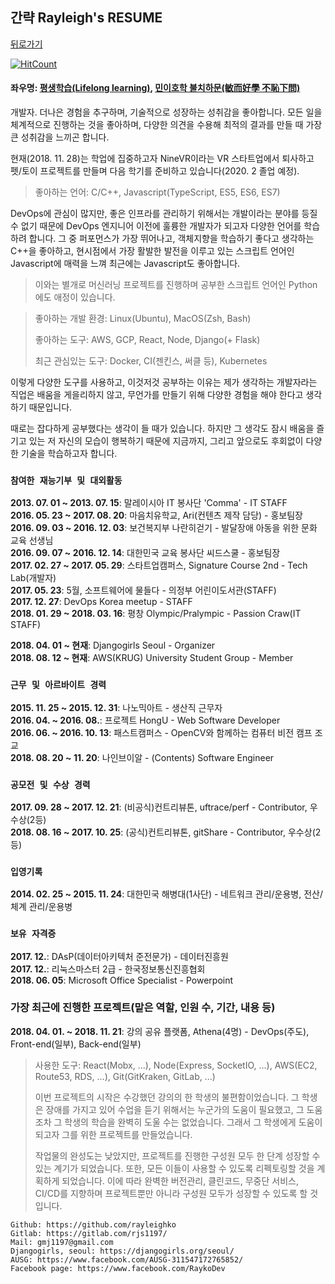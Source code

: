## 간략 Rayleigh's RESUME

[뒤로가기](/README.md)

[![HitCount](http://hits.dwyl.io/rjs1197/training/resume.svg)](http://hits.dwyl.io/rjs1197/training/resume) 

#### 좌우명: [평생학습(Lifelong learning)](https://en.wikipedia.org/wiki/Lifelong_learning), [민이호학 불치하문(敏而好學 不恥下問)](http://igoindol.net/siteagent/100.daum.net/encyclopedia/view/63XX20900013)

개발자. 더나은 경험을 추구하며, 기술적으로 성장하는 성취감을 좋아합니다. 모든 일을 체계적으로 진행하는 것을 좋아하며, 다양한 의견을 수용해 최적의 결과를 만들 때 가장 큰 성취감을 느끼곤 합니다.  

현재(2018. 11. 28)는 학업에 집중하고자 NineVR이라는 VR 스타트업에서 퇴사하고 펫/토이 프로젝트를 만들며 다음 학기를 준비하고 있습니다(2020. 2 졸업 예정).

> 좋아하는 언어: C/C++, Javascript(TypeScript, ES5, ES6, ES7)
  
DevOps에 관심이 많지만, 좋은 인프라를 관리하기 위해서는 개발이라는 분야를 등질 수 없기 때문에 DevOps 엔지니어 이전에 훌륭한 개발자가 되고자 다양한 언어를 학습하려 합니다. 그 중 퍼포먼스가 가장 뛰어나고, 객체지향을 학습하기 좋다고 생각하는 C++을 좋아하고, 현시점에서 가장 활발한 발전을 이루고 있는 스크립트 언어인 Javascript에 매력을 느껴 최근에는 Javascript도 좋아합니다.  

> 이와는 별개로 머신러닝 프로젝트를 진행하며 공부한 스크립트 언어인 Python에도 애정이 있습니다.  

> 좋아하는 개발 환경: Linux(Ubuntu), MacOS(Zsh, Bash)  
>
> 좋아하는 도구: AWS, GCP, React, Node, Django(+ Flask)  
>
> 최근 관심있는 도구: Docker, CI(젠킨스, 써클 등), Kubernetes  

이렇게 다양한 도구를 사용하고, 이것저것 공부하는 이유는 제가 생각하는 개발자라는 직업은 배움을 게을리하지 않고, 무언가를 만들기 위해 다양한 경험을 해야 한다고 생각하기 때문입니다.  

때로는 잡다하게 공부했다는 생각이 들 때가 있습니다. 하지만 그 생각도 잠시 배움을 즐기고 있는 저 자신의 모습이 행복하기 때문에 지금까지, 그리고 앞으로도 후회없이 다양한 기술을 학습하고자 합니다.  

### ```참여한 재능기부 및 대외활동```  

**2013. 07. 01 ~ 2013. 07. 15**: 말레이시아 IT 봉사단 'Comma' - IT STAFF  
**2016. 05. 23 ~ 2017. 08. 20**: 마음치유학교, Ari(컨텐츠 제작 담당) - 홍보팀장   
**2016. 09. 03 ~ 2016. 12. 03**: 보건복지부 나란히걷기 - 발달장애 아동을 위한 문화 교육 선생님  
**2016. 09. 07 ~ 2016. 12. 14**: 대한민국 교육 봉사단 씨드스쿨 - 홍보팀장  
**2017. 02. 27 ~ 2017. 05. 29**: 스타트업캠퍼스, Signature Course 2nd - Tech Lab(개발자)  
**2017. 05. 23**: 5월, 소프트웨어에 물들다 - 의정부 어린이도서관(STAFF)  
**2017. 12. 27**: DevOps Korea meetup - STAFF  
**2018. 01. 29 ~ 2018. 03. 16**: 평창 Olympic/Pralympic - Passion Craw(IT STAFF)  
  
**2018. 04. 01 ~ 현재**: Djangogirls Seoul - Organizer  
**2018. 08. 12 ~ 현재**: AWS(KRUG) University Student Group - Member

### ```근무 및 아르바이트 경력```  

**2015. 11. 25 ~ 2015. 12. 31**: 나노믹아트 - 생산직 근무자  
**2016. 04. ~ 2016. 08.**: 프로젝트 HongU - Web Software Developer  
**2016. 06. ~ 2016. 10. 13**: 패스트캠퍼스 - OpenCV와 함께하는 컴퓨터 비전 캠프 조교  
**2018. 08. 20 ~ 11. 20**: 나인브이알 - (Contents) Software Engineer  

### ```공모전 및 수상 경력```

**2017. 09. 28 ~ 2017. 12. 21**: (비공식)컨트리뷰톤, uftrace/perf - Contributor, 우수상(2등)  
**2018. 08. 16 ~ 2017. 10. 25**: (공식)컨트리뷰톤, gitShare - Contributor, 우수상(2등)  

### ```입영기록```  

**2014. 02. 25 ~ 2015. 11. 24**: 대한민국 해병대(1사단) - 네트워크 관리/운용병, 전산/체계 관리/운용병  

### ```보유 자격증```

**2017. 12.**: DAsP(데이터아키텍처 준전문가) - 데이터진흥원  
**2017. 12.**: 리눅스마스터 2급 - 한국정보통신진흥협회  
**2018. 06. 05**: Microsoft Office Specialist - Powerpoint  

### 가장 최근에 진행한 프로젝트(맡은 역할, 인원 수, 기간, 내용 등)

**2018. 04. 01. ~ 2018. 11. 21**: 강의 공유 플랫폼, Athena(4명) - DevOps(주도), Front-end(일부), Back-end(일부)
  
> 사용한 도구: React(Mobx, ...), Node(Express, SocketIO, ...), AWS(EC2, Route53, RDS, ...), Git(GitKraken, GitLab, ...)
>
> 이번 프로젝트의 시작은 수강했던 강의의 한 학생의 불편함이었습니다. 그 학생은 장애를 가지고 있어 수업을 듣기 위해서는 누군가의 도움이 필요했고, 그 도움조차 그 학생의 학습을 완벽히 도울 수는 없었습니다. 그래서 그 학생에게 도움이 되고자 그를 위한 프로젝트를 만들었습니다.
>
> 작업물의 완성도는 낮았지만, 프로젝트를 진행한 구성원 모두 한 단계 성장할 수 있는 계기가 되었습니다. 또한, 모든 이들이 사용할 수 있도록 리펙토링할 것을 계획하게 되었습니다. 이에 따라 완벽한 버전관리, 클린코드, 무중단 서비스, CI/CD를 지향하며 프로젝트뿐만 아니라 구성원 모두가 성장할 수 있도록 할 것입니다.  

```
Github: https://github.com/rayleighko  
Gitlab: https://gitlab.com/rjs1197/
Mail: gmj1197@gmail.com  
Djangogirls, seoul: https://djangogirls.org/seoul/  
AUSG: https://www.facebook.com/AUSG-311547172765852/
Facebook page: https://www.facebook.com/RaykoDev  
```

